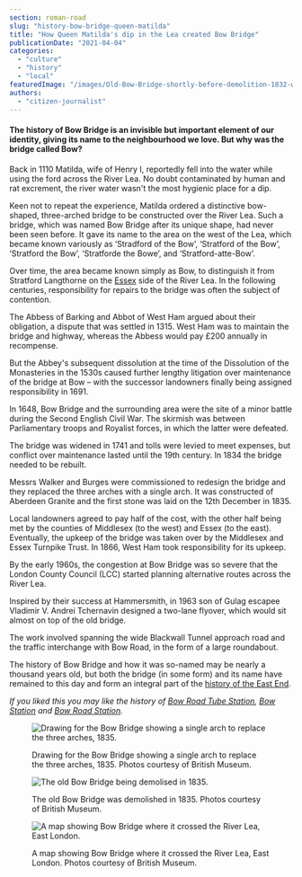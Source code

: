 ```yaml
---
section: roman-road
slug: "history-bow-bridge-queen-matilda"
title: "How Queen Matilda's dip in the Lea created Bow Bridge"
publicationDate: "2021-04-04"
categories: 
  - "culture"
  - "history"
  - "local"
featuredImage: "/images/Old-Bow-Bridge-shortly-before-demolition-1832-web.jpg"
authors: 
  - "citizen-journalist"
---
```


#### The history of Bow Bridge is an invisible but important element of our identity, giving its name to the neighbourhood we love. But why was the bridge called Bow?

Back in 1110 Matilda, wife of Henry I, reportedly fell into the water while using the ford across the River Lea. No doubt contaminated by human and rat excrement, the river water wasn't the most hygienic place for a dip.

Keen not to repeat the experience, Matilda ordered a distinctive bow-shaped, three-arched bridge to be constructed over the River Lea. Such a bridge, which was named Bow Bridge after its unique shape, had never been seen before. It gave its name to the area on the west of the Lea, which became known variously as ‘Stradford of the Bow’, ‘Stratford of the Bow’, ‘Stratford the Bow’, ‘Stratforde the Bowe’, and ‘Stratford-atte-Bow’.

Over time, the area became known simply as Bow, to distinguish it from Stratford Langthorne on the [Essex](https://romanroadlondon.com/is-essex-cockney/) side of the River Lea. In the following centuries, responsibility for repairs to the bridge was often the subject of contention.

The Abbess of Barking and Abbot of West Ham argued about their obligation, a dispute that was settled in 1315. West Ham was to maintain the bridge and highway, whereas the Abbess would pay £200 annually in recompense.

But the Abbey's subsequent dissolution at the time of the Dissolution of the Monasteries in the 1530s caused further lengthy litigation over maintenance of the bridge at Bow – with the successor landowners finally being assigned responsibility in 1691.

In 1648, Bow Bridge and the surrounding area were the site of a minor battle during the Second English Civil War. The skirmish was between Parliamentary troops and Royalist forces, in which the latter were defeated.

The bridge was widened in 1741 and tolls were levied to meet expenses, but conflict over maintenance lasted until the 19th century. In 1834 the bridge needed to be rebuilt.

Messrs Walker and Burges were commissioned to redesign the bridge and they replaced the three arches with a single arch. It was constructed of Aberdeen Granite and the first stone was laid on the 12th December in 1835.

Local landowners agreed to pay half of the cost, with the other half being met by the counties of Middlesex (to the west) and Essex (to the east). Eventually, the upkeep of the bridge was taken over by the Middlesex and Essex Turnpike Trust. In 1866, West Ham took responsibility for its upkeep.

By the early 1960s, the congestion at Bow Bridge was so severe that the London County Council (LCC) started planning alternative routes across the River Lea.

Inspired by their success at Hammersmith, in 1963 son of Gulag escapee Vladimir V. Andrei Tchernavin designed a two-lane flyover, which would sit almost on top of the old bridge.

The work involved spanning the wide Blackwall Tunnel approach road and the traffic interchange with Bow Road, in the form of a large roundabout.

The history of Bow Bridge and how it was so-named may be nearly a thousand years old, but both the bridge (in some form) and its name have remained to this day and form an integral part of the [history of the East End](https://romanroadlondon.com/little-history-of-the-east-end-dee-gordon-book-review/).

_If you liked this you may like the history of [Bow Road Tube Station](https://romanroadlondon.com/bow-road-tube-station-history/), [Bow Station](https://romanroadlondon.com/bow-station-history/) and [Bow Road Station](https://romanroadlondon.com/bow-road-railway-station-history/)._

<figure>

![Drawing for the Bow Bridge showing a single arch to replace the three arches, 1835.](/images/Drawing-New-Bow-Bridge-1835-1024x832.jpg)

<figcaption>

Drawing for the Bow Bridge showing a single arch to replace the three arches, 1835. Photos courtesy of British Museum.

</figcaption>

</figure>

<figure>

![The old Bow Bridge being demolised in 1835.](/images/Old-Bow-Bridge-demolition-1835-1024x849.jpg)

<figcaption>

The old Bow Bridge was demolished in 1835. Photos courtesy of British Museum.

</figcaption>

</figure>

<figure>

![A map showing Bow Bridge where it crossed the River Lea, East London.](/images/Bow-Bridge-John-Rocques-map-London-1747-1024x682.jpg)

<figcaption>

A map showing Bow Bridge where it crossed the River Lea, East London. Photos courtesy of British Museum.

</figcaption>

</figure>

